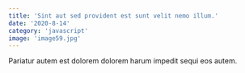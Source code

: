 ```yaml
---
title: 'Sint aut sed provident est sunt velit nemo illum.'
date: '2020-8-14'
category: 'javascript'
image: 'image59.jpg'
---
```


Pariatur autem est dolorem dolorem harum impedit sequi eos autem.
